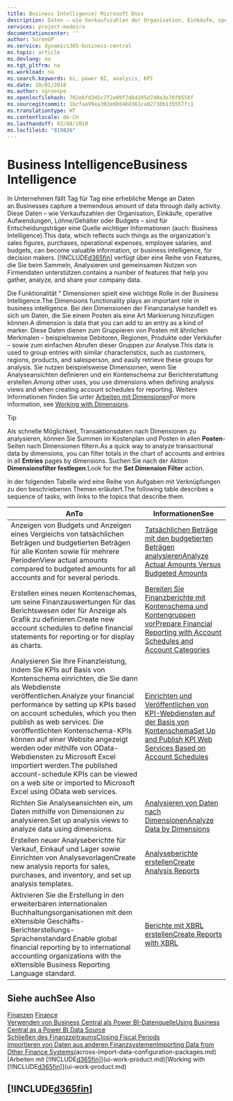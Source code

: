 ```yaml
---
title: Business Intelligence| Microsoft Docs
description: Daten – wie Verkaufszahlen der Organisation, Einkäufe, operative Aufwendungen, Löhne/Gehälter oder Budgets analysieren und erfassen, die für Entscheidungsträger eine Quelle wichtiger Informationen sind.
services: project-madeira
documentationcenter: ''
author: SorenGP
ms.service: dynamics365-business-central
ms.topic: article
ms.devlang: na
ms.tgt_pltfrm: na
ms.workload: na
ms.search.keywords: bi, power BI, analysis, KPI
ms.date: 10/01/2018
ms.author: sgroespe
ms.openlocfilehash: 702ebfd345c7f2e09f7d84105d7d0a3e76f0550f
ms.sourcegitcommit: 1bcfaa99ea302e6b84b8361ca02730b135557fc1
ms.translationtype: HT
ms.contentlocale: de-CH
ms.lasthandoff: 03/08/2019
ms.locfileid: "819826"
---
```

# <a name="business-intelligence"></a><span data-ttu-id="c7be7-103">Business Intelligence</span><span class="sxs-lookup"><span data-stu-id="c7be7-103">Business Intelligence</span></span>
<span data-ttu-id="c7be7-104">In Unternehmen fällt Tag für Tag eine erhebliche Menge an Daten an.</span><span class="sxs-lookup"><span data-stu-id="c7be7-104">Businesses capture a tremendous amount of data through daily activity.</span></span> <span data-ttu-id="c7be7-105">Diese Daten – wie Verkaufszahlen der Organisation, Einkäufe, operative Aufwendungen, Löhne/Gehälter oder Budgets – sind für Entscheidungsträger eine Quelle wichtiger Informationen (auch: Business Intelligence).</span><span class="sxs-lookup"><span data-stu-id="c7be7-105">This data, which reflects such things as the organization's sales figures, purchases, operational expenses, employee salaries, and budgets, can become valuable information, or business intelligence, for decision makers.</span></span> [!INCLUDE[d365fin](includes/d365fin_md.md)] <span data-ttu-id="c7be7-106">verfügt über eine Reihe von Features, die Sie beim Sammeln, Analysieren und gemeinsamen Nutzen von Firmendaten unterstützen.</span><span class="sxs-lookup"><span data-stu-id="c7be7-106">contains a number of features that help you gather, analyze, and share your company data.</span></span>

<span data-ttu-id="c7be7-107">Die Funktionalität " Dimensionen spielt eine wichtige Rolle in der Business Intelligence.</span><span class="sxs-lookup"><span data-stu-id="c7be7-107">The Dimensions functionality plays an important role in business intelligence.</span></span> <span data-ttu-id="c7be7-108">Bei den Dimensionen der Finanzanalyse handelt es sich um Daten, die Sie einem Posten als eine Art Markierung hinzufügen können.</span><span class="sxs-lookup"><span data-stu-id="c7be7-108">A dimension is data that you can add to an entry as a kind of marker.</span></span> <span data-ttu-id="c7be7-109">Diese Daten dienen zum Gruppieren von Posten mit ähnlichen Merkmalen – beispielsweise Debitoren, Regionen, Produkte oder Verkäufer – sowie zum einfachen Abrufen dieser Gruppen zur Analyse.</span><span class="sxs-lookup"><span data-stu-id="c7be7-109">This data is used to group entries with similar characteristics, such as customers, regions, products, and salesperson, and easily retrieve these groups for analysis.</span></span> <span data-ttu-id="c7be7-110">Sie nutzen beispielsweise Dimensionen, wenn Sie Analyseansichten definieren und ein Kontenschema zur Berichterstattung erstellen.</span><span class="sxs-lookup"><span data-stu-id="c7be7-110">Among other uses, you use dimensions  when defining analysis views and when creating account schedules for reporting.</span></span> <span data-ttu-id="c7be7-111">Weitere Informationen finden Sie unter [Arbeiten mit Dimensionen](finance-dimensions.md)</span><span class="sxs-lookup"><span data-stu-id="c7be7-111">For more information, see [Working with Dimensions](finance-dimensions.md).</span></span>

> [!TIP]
> <span data-ttu-id="c7be7-112">Als schnelle Möglichkeit, Transaktionsdaten nach Dimensionen zu analysieren, können Sie Summen im Kostenplan und Posten in allen **Posten**-Seiten nach Dimensionen filtern.</span><span class="sxs-lookup"><span data-stu-id="c7be7-112">As a quick way to analyze transactional data by dimensions, you can filter totals in the chart of accounts and entries in all **Entries** pages by dimensions.</span></span> <span data-ttu-id="c7be7-113">Suchen Sie nach der Aktion **Dimensionsfilter festlegen**.</span><span class="sxs-lookup"><span data-stu-id="c7be7-113">Look for the **Set Dimension Filter** action.</span></span>  

<span data-ttu-id="c7be7-114">In der folgenden Tabelle wird eine Reihe von Aufgaben mit Verknüpfungen zu den beschriebenen Themen erläutert.</span><span class="sxs-lookup"><span data-stu-id="c7be7-114">The following table describes a sequence of tasks, with links to the topics that describe them.</span></span>  

| <span data-ttu-id="c7be7-115">An</span><span class="sxs-lookup"><span data-stu-id="c7be7-115">To</span></span> | <span data-ttu-id="c7be7-116">Informationen</span><span class="sxs-lookup"><span data-stu-id="c7be7-116">See</span></span> |
| --- | --- |
|<span data-ttu-id="c7be7-117">Anzeigen von Budgets und Anzeigen eines Vergleichs von tatsächlichen Beträgen und budgetierten Beträgen für alle Konten sowie für mehrere Perioden</span><span class="sxs-lookup"><span data-stu-id="c7be7-117">View actual amounts compared to budgeted amounts for all accounts and for several periods.</span></span>|[<span data-ttu-id="c7be7-118">Tatsächlichen Beträge mit den budgetierten Beträgen analysieren</span><span class="sxs-lookup"><span data-stu-id="c7be7-118">Analyze Actual Amounts Versus Budgeted Amounts</span></span>](bi-how-analyze-actual-versus-budget.md)|
|<span data-ttu-id="c7be7-119">Erstellen eines neuen Kontenschemas, um seine Finanzauswertungen für das Berichtswesen oder für Anzeige als Grafik zu definieren.</span><span class="sxs-lookup"><span data-stu-id="c7be7-119">Create new account schedules to define financial statements for reporting or for display as charts.</span></span>|[<span data-ttu-id="c7be7-120">Bereiten Sie Finanzberichte mit Kontenschema und Kontengruppen vor</span><span class="sxs-lookup"><span data-stu-id="c7be7-120">Prepare Financial Reporting with Account Schedules and Account Categories</span></span>](bi-how-work-account-schedule.md)|
|<span data-ttu-id="c7be7-121">Analysieren Sie Ihre Finanzleistung, indem Sie KPIs auf Basis von Kontenschema einrichten, die Sie dann als Webdienste veröffentlichen.</span><span class="sxs-lookup"><span data-stu-id="c7be7-121">Analyze your financial performance by setting up KPIs based on account schedules, which you then publish as web services.</span></span> <span data-ttu-id="c7be7-122">Die veröffentlichten Kontenschema-KPIs können auf einer Website angezeigt werden oder mithilfe von OData-Webdiensten zu Microsoft Excel importiert werden.</span><span class="sxs-lookup"><span data-stu-id="c7be7-122">The published account-schedule KPIs can be viewed on a web site or imported to Microsoft Excel using OData web services.</span></span>|[<span data-ttu-id="c7be7-123">Einrichten und Veröffentlichen von KPI-Webdiensten auf der Basis von Kontenschema</span><span class="sxs-lookup"><span data-stu-id="c7be7-123">Set Up and Publish KPI Web Services Based on Account Schedules</span></span>](bi-how-to-set-up-and-publish-kpi-web-services-based-on-account-schedules.md)|
|<span data-ttu-id="c7be7-124">Richten Sie Analyseansichten ein, um Daten mithilfe von Dimensionen zu analysieren.</span><span class="sxs-lookup"><span data-stu-id="c7be7-124">Set up analysis views to analyze data using dimensions.</span></span>|[<span data-ttu-id="c7be7-125">Analysieren von Daten nach Dimensionen</span><span class="sxs-lookup"><span data-stu-id="c7be7-125">Analyze Data by Dimensions</span></span>](bi-how-analyze-data-dimension.md)|
|<span data-ttu-id="c7be7-126">Erstellen neuer Analyseberichte für Verkauf, Einkauf und Lager sowie Einrichten von Analysevorlagen</span><span class="sxs-lookup"><span data-stu-id="c7be7-126">Create new analysis reports for sales, purchases, and inventory, and set up analysis templates.</span></span>|[<span data-ttu-id="c7be7-127">Analyseberichte erstellen</span><span class="sxs-lookup"><span data-stu-id="c7be7-127">Create Analysis Reports</span></span>](bi-how-create-analysis-views-reports.md)|
|<span data-ttu-id="c7be7-128">Aktivieren Sie die Erstellung  in den erweiterbaren internationalen Buchhaltungsorganisationen mit dem eXtensible Geschäfts-Berichterstellungs-Sprachenstandard.</span><span class="sxs-lookup"><span data-stu-id="c7be7-128">Enable global financial reporting by to international accounting organizations with the eXtensible Business Reporting Language standard.</span></span>|[<span data-ttu-id="c7be7-129">Berichte mit XBRL erstellen</span><span class="sxs-lookup"><span data-stu-id="c7be7-129">Create Reports with XBRL</span></span>](bi-create-reports-with-xbrl.md)|

## <a name="see-also"></a><span data-ttu-id="c7be7-130">Siehe auch</span><span class="sxs-lookup"><span data-stu-id="c7be7-130">See Also</span></span>
<span data-ttu-id="c7be7-131">[Finanzen](finance.md)  </span><span class="sxs-lookup"><span data-stu-id="c7be7-131">[Finance](finance.md)  </span></span>  
[<span data-ttu-id="c7be7-132">Verwenden von Business Central als Power BI-Datenquelle</span><span class="sxs-lookup"><span data-stu-id="c7be7-132">Using Business Central as a Power BI Data Source</span></span>](across-how-use-financials-data-source-powerbi.md)  
[<span data-ttu-id="c7be7-133">Schließen des Finanzzeitraums</span><span class="sxs-lookup"><span data-stu-id="c7be7-133">Closing Fiscal Periods</span></span>](year-close-years-periods.md)  
<span data-ttu-id="c7be7-134">[Importieren von Daten aus anderen Finanzsystemen](across-import-data-configuration-packages.md)</span><span class="sxs-lookup"><span data-stu-id="c7be7-134">[Importing Data from Other Finance Systems](across-import-data-configuration-packages.md)(across-import-data-configuration-packages.md)</span></span>  
<span data-ttu-id="c7be7-135">[Arbeiten mit [!INCLUDE[d365fin](includes/d365fin_md.md)]](ui-work-product.md)</span><span class="sxs-lookup"><span data-stu-id="c7be7-135">[Working with [!INCLUDE[d365fin](includes/d365fin_md.md)]](ui-work-product.md)</span></span>

## [!INCLUDE[d365fin](includes/free_trial_md.md)]  
 
